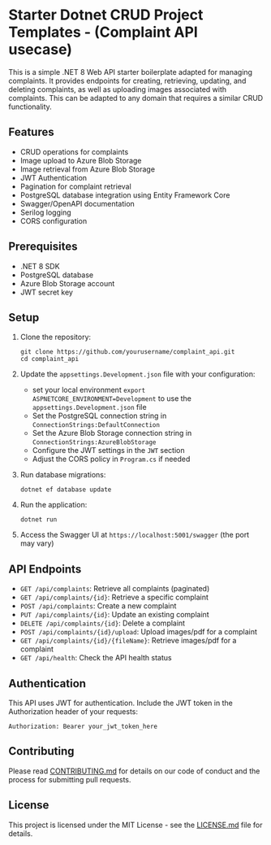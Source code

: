 # Starter Dotnet CRUD Project Templates - (Complaint API usecase)

This is a simple .NET 8 Web API starter boilerplate adapted for managing complaints. It provides endpoints for creating, retrieving, updating, and deleting complaints, as well as uploading images associated with complaints. This can be adapted to any domain that requires a similar CRUD functionality.

## Features

- CRUD operations for complaints
- Image upload to Azure Blob Storage
- Image retrieval from Azure Blob Storage
- JWT Authentication
- Pagination for complaint retrieval
- PostgreSQL database integration using Entity Framework Core
- Swagger/OpenAPI documentation
- Serilog logging
- CORS configuration

## Prerequisites

- .NET 8 SDK
- PostgreSQL database
- Azure Blob Storage account
- JWT secret key

## Setup

1. Clone the repository:
   ```
   git clone https://github.com/yourusername/complaint_api.git
   cd complaint_api
   ```

2. Update the `appsettings.Development.json` file with your configuration:
   - set your local environment `export ASPNETCORE_ENVIRONMENT=Development` to use the `appsettings.Development.json` file
   - Set the PostgreSQL connection string in `ConnectionStrings:DefaultConnection`
   - Set the Azure Blob Storage connection string in `ConnectionStrings:AzureBlobStorage`
   - Configure the JWT settings in the `JWT` section
   - Adjust the CORS policy in `Program.cs` if needed

3. Run database migrations:
   ```
   dotnet ef database update
   ```

4. Run the application:
   ```
   dotnet run
   ```

5. Access the Swagger UI at `https://localhost:5001/swagger` (the port may vary)

## API Endpoints

- `GET /api/complaints`: Retrieve all complaints (paginated)
- `GET /api/complaints/{id}`: Retrieve a specific complaint
- `POST /api/complaints`: Create a new complaint
- `PUT /api/complaints/{id}`: Update an existing complaint
- `DELETE /api/complaints/{id}`: Delete a complaint
- `POST /api/complaints/{id}/upload`: Upload images/pdf for a complaint
- `GET /api/complaints/{id}/{fileName}`: Retrieve images/pdf for a complaint
- `GET /api/health`: Check the API health status

## Authentication

This API uses JWT for authentication. Include the JWT token in the Authorization header of your requests:

```
Authorization: Bearer your_jwt_token_here
```

## Contributing

Please read [CONTRIBUTING.md](CONTRIBUTING.md) for details on our code of conduct and the process for submitting pull requests.

## License

This project is licensed under the MIT License - see the [LICENSE.md](LICENSE.md) file for details.